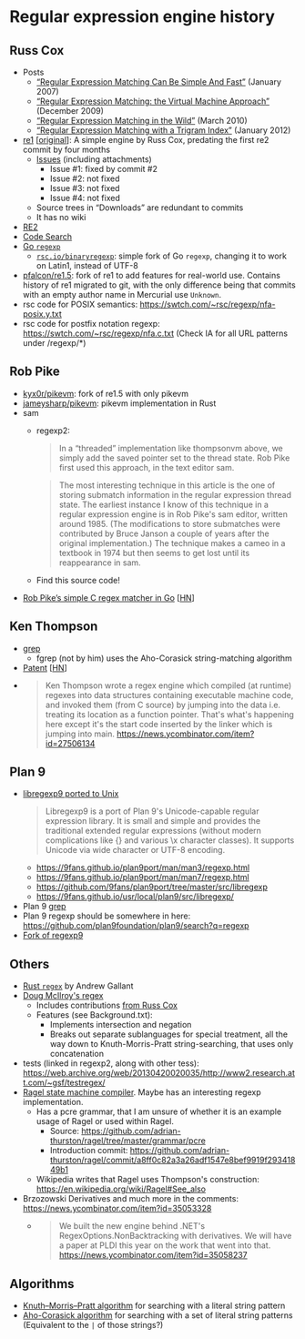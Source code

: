 # Regular expression engine history

## Russ Cox

- Posts
  - [“Regular Expression Matching Can Be Simple And Fast”](https://swtch.com/~rsc/regexp/regexp1.html)
    (January 2007)
  - [“Regular Expression Matching: the Virtual Machine Approach”](https://swtch.com/~rsc/regexp/regexp2.html)
    (December 2009)
  - [“Regular Expression Matching in the Wild”](https://swtch.com/~rsc/regexp/regexp3.html)
    (March 2010)
  - [“Regular Expression Matching with a Trigram Index”](https://swtch.com/~rsc/regexp/regexp4.html)
    (January 2012)
- [re1](https://code.google.com/archive/p/re1/) [[original](http://code.google.com/p/re1/)]:
  A simple engine by Russ Cox, predating the first re2 commit by four months
  - [Issues](https://web.archive.org/web/20160529162431/https://code.google.com/p/re1/issues/list)
    (including attachments)
    - Issue #1: fixed by commit #2
    - Issue #2: not fixed
    - Issue #3: not fixed
    - Issue #4: not fixed
  - Source trees in “Downloads” are redundant to commits
  - It has no wiki
- [RE2](https://github.com/google/re2)
- [Code Search](https://github.com/google/codesearch)
- [Go `regexp`](https://github.com/golang/go/tree/master/src/regexp)
  - [`rsc.io/binaryregexp`](https://github.com/rsc/binaryregexp): simple fork of
    Go `regexp`, changing it to work on Latin1, instead of UTF-8
- [pfalcon/re1.5](https://github.com/pfalcon/re1.5): fork of re1 to add features
  for real-world use. Contains history of re1 migrated to git, with the only
  difference being that commits with an empty author name in Mercurial use
  `Unknown`.
- rsc code for POSIX semantics:
  https://swtch.com/~rsc/regexp/nfa-posix.y.txt
- rsc code for postfix notation regexp:
  https://swtch.com/~rsc/regexp/nfa.c.txt
  (Check IA for all URL patterns under /regexp/*)

## Rob Pike

- [kyx0r/pikevm](https://github.com/kyx0r/pikevm): fork of re1.5 with only
  pikevm
- [jameysharp/pikevm](https://github.com/jameysharp/pikevm): pikevm
  implementation in Rust
- sam
  - regexp2:
    > In a “threaded” implementation like thompsonvm above, we simply add the
    > saved pointer set to the thread state. Rob Pike first used this
    > approach, in the text editor sam.

    > The most interesting technique in this article is the one of storing
    > submatch information in the regular expression thread state. The
    > earliest instance I know of this technique in a regular expression
    > engine is in Rob Pike's sam editor, written around 1985. (The
    > modifications to store submatches were contributed by Bruce Janson a
    > couple of years after the original implementation.) The technique makes
    > a cameo in a textbook in 1974 but then seems to get lost until its
    > reappearance in sam.
  - Find this source code!
- [Rob Pike’s simple C regex matcher in Go](https://benhoyt.com/writings/rob-pike-regex/)
  [[HN](https://news.ycombinator.com/item?id=32434412)]

## Ken Thompson

- [grep](https://en.wikipedia.org/wiki/Grep)
  - fgrep (not by him) uses the Aho-Corasick string-matching algorithm
- [Patent](https://patents.google.com/patent/US3568156A/en) [[HN](https://news.ycombinator.com/item?id=33566557)]
- > Ken Thompson wrote a regex engine which compiled (at runtime) regexes into
  > data structures containing executable machine code, and invoked them (from C
  > source) by jumping into the data i.e. treating its location as a function
  > pointer. That's what's happening here except it's the start code inserted by
  > the linker which is jumping into main.
  https://news.ycombinator.com/item?id=27506134

## Plan 9

- [libregexp9 ported to Unix](https://9fans.github.io/plan9port/unix/)
  > Libregexp9 is a port of Plan 9's Unicode-capable regular expression
  > library. It is small and simple and provides the traditional extended
  > regular expressions (without modern complications like {} and various \x
  > character classes). It supports Unicode via wide character or UTF-8
  > encoding.
  - https://9fans.github.io/plan9port/man/man3/regexp.html
  - https://9fans.github.io/plan9port/man/man7/regexp.html
  - https://github.com/9fans/plan9port/tree/master/src/libregexp
  - https://9fans.github.io/usr/local/plan9/src/libregexp/
- Plan 9 [grep](https://github.com/9fans/plan9port/tree/master/src/cmd/grep)
- Plan 9 regexp should be somewhere in here:
  https://github.com/plan9foundation/plan9/search?q=regexp
- [Fork of regexp9](https://github.com/tylov/regexp9)

## Others

- [Rust `regex`](https://github.com/rust-lang/regex) by Andrew Gallant
- [Doug McIlroy's regex](https://github.com/arnoldrobbins/mcilroy-regex)
  - Includes contributions [from Russ Cox](https://github.com/arnoldrobbins/mcilroy-regex/commits?author=rsc)
  - Features (see Background.txt):
    - Implements intersection and negation
    - Breaks out separate sublanguages for special treatment, all the way down
      to Knuth-Morris-Pratt string-searching, that uses only concatenation
- tests (linked in regexp2, along with other tess):
  https://web.archive.org/web/20130420020035/http://www2.research.att.com/~gsf/testregex/
- [Ragel state machine compiler](https://github.com/adrian-thurston/ragel).
  Maybe has an interesting regexp implementation.
  - Has a pcre grammar, that I am unsure of whether it is an example usage of
    Ragel or used within Ragel.
    - Source: https://github.com/adrian-thurston/ragel/tree/master/grammar/pcre
    - Introduction commit: https://github.com/adrian-thurston/ragel/commit/a8ff0c82a3a26adf1547e8bef9919f29341849b1
  - Wikipedia writes that Ragel uses Thompson's construction:
    https://en.wikipedia.org/wiki/Ragel#See_also
- Brzozowski Derivatives and much more in the comments:
  https://news.ycombinator.com/item?id=35053328
  - > We built the new engine behind .NET's RegexOptions.NonBacktracking with
    > derivatives. We will have a paper at PLDI this year on the work that went
    > into that.
    https://news.ycombinator.com/item?id=35058237

## Algorithms

- [Knuth–Morris–Pratt algorithm](https://en.wikipedia.org/wiki/Knuth%E2%80%93Morris%E2%80%93Pratt_algorithm)
  for searching with a literal string pattern
- [Aho-Corasick algorithm](https://en.wikipedia.org/wiki/Aho%E2%80%93Corasick_algorithm)
  for searching with a set of literal string patterns (Equivalent to the `|` of
  those strings?)

